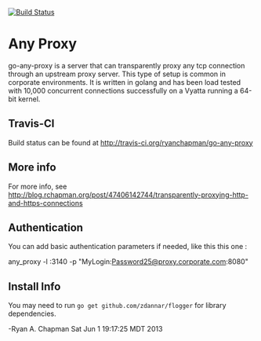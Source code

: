 [![Build Status](https://travis-ci.org/ryanchapman/go-any-proxy.png)](https://travis-ci.org/ryanchapman/go-any-proxy)

# Any Proxy

go-any-proxy is a server that can transparently proxy any tcp connection through an upstream proxy server.  This type
of setup is common in corporate environments.  It is written in golang and has been load tested with 10,000 concurrent
connections successfully on a Vyatta running a 64-bit kernel.

## Travis-CI

Build status can be found at http://travis-ci.org/ryanchapman/go-any-proxy

## More info

For more info, see http://blog.rchapman.org/post/47406142744/transparently-proxying-http-and-https-connections

## Authentication

You can add basic authentication parameters if needed, like this this one :

any_proxy -l :3140 -p "MyLogin:Password25@proxy.corporate.com:8080"

## Install Info 
You may need to run `go get github.com/zdannar/flogger` for library dependencies.

-Ryan A. Chapman
 Sat Jun  1 19:17:25 MDT 2013
